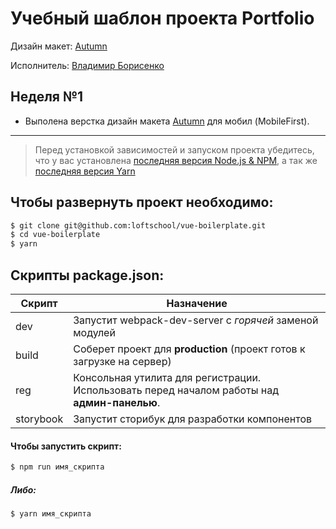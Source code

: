 # Учебный шаблон проекта Portfolio

Дизайн макет: [Autumn](https://www.figma.com/file/k0z3kxC6O9gwzDjQVeox0o/Autumn?node-id=0%3A1)

Исполнитель: [Владимир Борисенко](https://github.com/vovaborisenko)

## Неделя №1
- Выполена верстка дизайн макета [Autumn](https://www.figma.com/file/k0z3kxC6O9gwzDjQVeox0o/Autumn?node-id=0%3A1) для мобил (MobileFirst).

---

> Перед установкой зависимостей и запуском проекта убедитесь, что у вас установлена [последняя версия Node.js & NPM](https://nodejs.org/en/download/current/), а так же 
[последняя версия Yarn](https://yarnpkg.com/ru/docs/install)

##  Чтобы развернуть проект необходимо:
```sh
$ git clone git@github.com:loftschool/vue-boilerplate.git
$ cd vue-boilerplate
$ yarn
```

## Скрипты package.json:

| Скрипт | Назначение |
| ------ | ------ |
| dev | Запустит webpack-dev-server с _горячей_ заменой модулей |
| build | Соберет проект для **production** (проект готов к загрузке на сервер) |
| reg | Консольная утилита для регистрации. Использовать перед началом работы над **админ-панелью**. |
| storybook | Запустит сторибук для разработки компонентов |

#### Чтобы запустить скрипт:
```sh
$ npm run имя_скрипта
```

##### Либо:
```sh
$ yarn имя_скрипта
```
